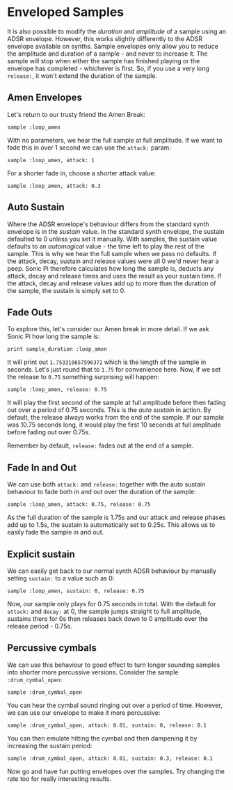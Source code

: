 # Enveloped Samples

It is also possible to modify the *duration* and *amplitude* of a sample
using an ADSR envelope. However, this works slightly differently to the
ADSR envelope available on synths. Sample envelopes only allow you to
reduce the amplitude and duration of a sample - and never to increase
it. The sample will stop when either the sample has finished playing or
the envelope has completed - whichever is first. So, if you use a very
long `release:`, it won't extend the duration of the sample.

## Amen Envelopes

Let's return to our trusty friend the Amen Break:

```
sample :loop_amen
```

With no parameters, we hear the full sample at full amplitude. If we
want to fade this in over 1 second we can use the `attack:` param:

```
sample :loop_amen, attack: 1
```

For a shorter fade in, choose a shorter attack value:

```
sample :loop_amen, attack: 0.3
```

## Auto Sustain

Where the ADSR envelope's behaviour differs from the standard synth
envelope is in the *sustain* value. In the standard synth envelope, the
sustain defaulted to 0 unless you set it manually. With samples, the
sustain value defaults to an *automagical* value - the time left to play
the rest of the sample. This is why we hear the full sample when we pass
no defaults. If the attack, decay, sustain and release values were all 0
we'd never hear a peep. Sonic Pi therefore calculates how long the
sample is, deducts any attack, decay and release times and uses the
result as your sustain time. If the attack, decay and release values add
up to more than the duration of the sample, the sustain is simply set to
0.

## Fade Outs

To explore this, let's consider our Amen break in more detail. If we ask
Sonic Pi how long the sample is:

```
print sample_duration :loop_amen
```

It will print out `1.753310657596372` which is the length of the sample
in seconds. Let's just round that to `1.75` for convenience here. Now,
if we set the release to `0.75` something surprising will happen:

```
sample :loop_amen, release: 0.75
```

It will play the first second of the sample at full amplitude before
then fading out over a period of 0.75 seconds. This is the *auto
sustain* in action. By default, the release always works from the end of
the sample. If our sample was 10.75 seconds long, it would play the
first 10 seconds at full amplitude before fading out over 0.75s.

Remember by default, `release:` fades out at the end of a sample.

## Fade In and Out

We can use both `attack:` and `release:` together with the auto sustain
behaviour to fade both in and out over the duration of the sample:

```
sample :loop_amen, attack: 0.75, release: 0.75
```

As the full duration of the sample is 1.75s and our attack and release
phases add up to 1.5s, the sustain is automatically set to 0.25s. This
allows us to easily fade the sample in and out.

## Explicit sustain

We can easily get back to our normal synth ADSR behaviour by manually
setting `sustain:` to a value such as 0:

```
sample :loop_amen, sustain: 0, release: 0.75
```

Now, our sample only plays for 0.75 seconds in total. With the default
for `attack:` and `decay:` at 0, the sample jumps straight to full
amplitude, sustains there for 0s then releases back down to 0 amplitude
over the release period - 0.75s.

## Percussive cymbals

We can use this behaviour to good effect to turn longer sounding samples
into shorter more percussive versions. Consider the sample
`:drum_cymbal_open`:

```
sample :drum_cymbal_open
```

You can hear the cymbal sound ringing out over a period of
time. However, we can use our envelope to make it more percussive:

```
sample :drum_cymbal_open, attack: 0.01, sustain: 0, release: 0.1
```

You can then emulate hitting the cymbal and then dampening it by
increasing the sustain period:

```
sample :drum_cymbal_open, attack: 0.01, sustain: 0.3, release: 0.1
```

Now go and have fun putting envelopes over the samples. Try changing the
rate too for really interesting results.







